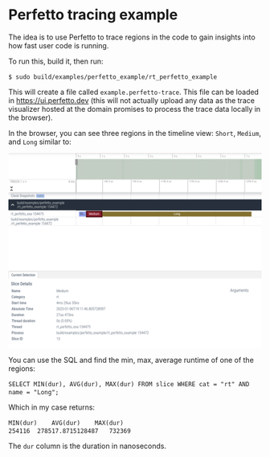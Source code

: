Perfetto tracing example
========================

The idea is to use Perfetto to trace regions in the code to gain insights into
how fast user code is running.

To run this, build it, then run:

```
$ sudo build/examples/perfetto_example/rt_perfetto_example
```

This will create a file called `example.perfetto-trace`. This file can be loaded
in https://ui.perfetto.dev (this will not actually upload any data as the trace
visualizer hosted at the domain promises to process the trace data locally in
the browser).

In the browser, you can see three regions in the timeline view: `Short`,
`Medium`, and `Long` similar to:

![timeline view](timeline.png)

You can use the SQL and find the min, max, average runtime of one of the regions:

```
SELECT MIN(dur), AVG(dur), MAX(dur) FROM slice WHERE cat = "rt" AND name = "Long";
```

Which in my case returns:

```
MIN(dur)	AVG(dur)	MAX(dur)
254116	278517.8715128487	732369
```

The `dur` column is the duration in nanoseconds.